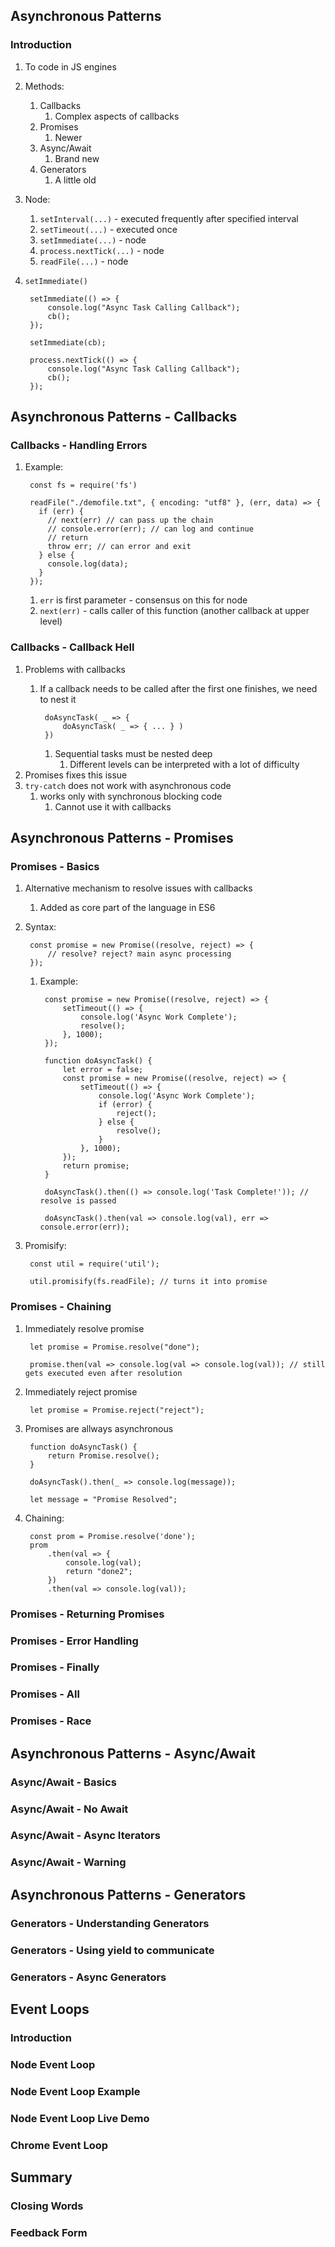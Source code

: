 ## Asynchronous Patterns ##
### Introduction ###
1. To code in JS engines
2. Methods:
	1. Callbacks
		1. Complex aspects of callbacks
	2. Promises
		1. Newer
	3. Async/Await
		1. Brand new
	4. Generators
		1. A little old
3. Node:
	1. `setInterval(...)` - executed frequently after specified interval
	2. `setTimeout(...)` - executed once
	3. `setImmediate(...)` - node
	4. `process.nextTick(...)` - node
	5. `readFile(...)` - node
4. `setImmediate()`

		setImmediate(() => {
			console.log("Async Task Calling Callback");
			cb();
		});
		
		setImmediate(cb);
		
		process.nextTick(() => {
			console.log("Async Task Calling Callback");
			cb();
		});

## Asynchronous Patterns - Callbacks ##
### Callbacks - Handling Errors ###
1. Example:

		const fs = require('fs')

		readFile("./demofile.txt", { encoding: "utf8" }, (err, data) => {
		  if (err) {
			// next(err) // can pass up the chain
			// console.error(err); // can log and continue
			// return
			throw err; // can error and exit
		  } else {
			console.log(data);
		  }
		});
		
	1. `err` is first parameter - consensus on this for node
	2. `next(err)` - calls caller of this function (another callback at upper level)

### Callbacks - Callback Hell ###
1. Problems with callbacks
	1. If a callback needs to be called after the first one finishes, we need to nest it
	
			doAsyncTask( _ => {
				doAsyncTask( _ => { ... } )
			})
			
		1. Sequential tasks must be nested deep
			1. Different levels can be interpreted with a lot of difficulty
2. Promises fixes this issue
3. `try-catch` does not work with asynchronous code
	1. works only with synchronous blocking code
		1. Cannot use it with callbacks

## Asynchronous Patterns - Promises ##
### Promises - Basics ###
1. Alternative mechanism to resolve issues with callbacks
	1. Added as core part of the language in ES6
2. Syntax:

		const promise = new Promise((resolve, reject) => {
			// resolve? reject? main async processing
		});
		
	1. Example:
	
			const promise = new Promise((resolve, reject) => {
				setTimeout(() => {
					console.log('Async Work Complete');
					resolve();
				}, 1000);
			});
			
			function doAsyncTask() {
				let error = false;
				const promise = new Promise((resolve, reject) => {
					setTimeout(() => {
						console.log('Async Work Complete');
						if (error) {
							reject();
						} else {
							resolve();
						}
					}, 1000);
				});
				return promise;
			}
			
			doAsyncTask().then(() => console.log('Task Complete!')); // resolve is passed
			
			doAsyncTask().then(val => console.log(val), err => console.error(err));
			
3. Promisify:

		const util = require('util');
		
		util.promisify(fs.readFile); // turns it into promise

### Promises - Chaining ###
1. Immediately resolve promise

		let promise = Promise.resolve("done");
		
		promise.then(val => console.log(val => console.log(val)); // still gets executed even after resolution

2. Immediately reject promise

		let promise = Promise.reject("reject");

3. Promises are allways asynchronous

		function doAsyncTask() {
			return Promise.resolve();
		}
		
		doAsyncTask().then(_ => console.log(message));
		
		let message = "Promise Resolved";

4. Chaining:

		const prom = Promise.resolve('done');
		prom
			.then(val => {
				console.log(val);
				return "done2";
			})
			.then(val => console.log(val));
		
### Promises - Returning Promises ###
### Promises - Error Handling ###
### Promises - Finally ###
### Promises - All ###
### Promises - Race ###

## Asynchronous Patterns - Async/Await ##
### Async/Await - Basics ###
### Async/Await - No Await ###
### Async/Await - Async Iterators ###
### Async/Await - Warning ###

## Asynchronous Patterns - Generators ##
### Generators - Understanding Generators ###
### Generators - Using yield to communicate ###
### Generators - Async Generators ###

## Event Loops ##
### Introduction ###
### Node Event Loop ###
### Node Event Loop Example ###
### Node Event Loop Live Demo ###
### Chrome Event Loop ###

## Summary ##
### Closing Words ###
### Feedback Form ###